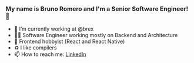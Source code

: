 ### My name is Bruno Romero and I'm a Senior Software Engineer! 👋

- 🔭 I’m currently working at @brex
- 👷‍♂️ Software Engineer working mostly on Backend and Architecture
- 🌱 Frontend hobbyist (React and React Native)
- ♻️ I like compilers
- 📫 How to reach me: [LinkedIn](https://www.linkedin.com/in/brunobromero/)
<!-- - 👯 I’m looking to collaborate on ... Vue.js -->
<!-- - 🤔 I’m looking for help with ... React Server Components -->
<!-- - 💬 Ask me about ... Anything -->
<!-- - 📫 Also on YouTube: ... [YouTube](http://erik.video) -->
<!-- - 😄 Pronouns: ... He/Him -->
<!-- - ⚡ Fun fact: ... I am half Finnish -->
